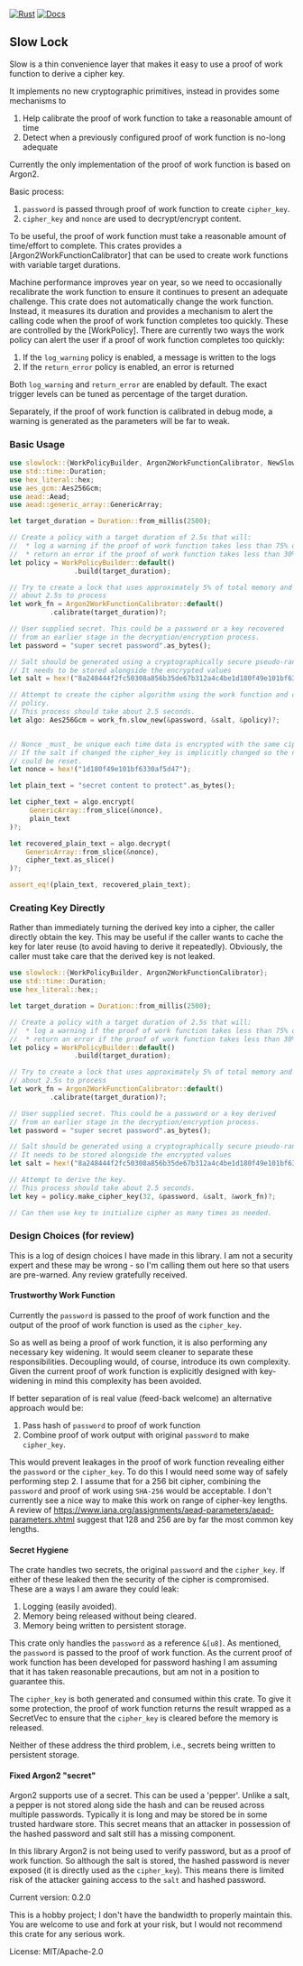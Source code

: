 [![Rust](https://github.com/rimasu/slowlock/actions/workflows/rust.yml/badge.svg)](https://github.com/rimasu/slowlock/actions/workflows/rust.yml)
[![Docs](https://docs.rs/slowlock/badge.svg)](https://docs.rs/slowlock)

## Slow Lock

Slow is a thin convenience layer that makes it easy to use a proof of work function
to derive a cipher key.

It implements no new cryptographic primitives, instead in provides some mechanisms to

1) Help calibrate the proof of work function to take a reasonable amount of time
2) Detect when a previously configured proof of work function is no-long adequate

Currently the only implementation of the proof of work function is based
on Argon2.


Basic process:

1. `password` is passed through proof of work function to create `cipher_key`.
3. `cipher_key` and `nonce` are used to decrypt/encrypt content.

To be useful, the proof of work function must take a reasonable amount of time/effort
to complete. This crates provides a [Argon2WorkFunctionCalibrator] that can be used to
create work functions with variable target durations.

Machine performance improves year on year, so we need to occasionally recalibrate
the work function to ensure it continues to present an adequate challenge.  This crate
does not automatically change the work function.  Instead, it measures its duration
and provides a mechanism to alert the calling code when the proof of work function
completes too quickly. These are controlled by the [WorkPolicy]. There are currently
two ways the work policy can alert the user if a proof of work function completes too
quickly:

1) If the `log_warning` policy is enabled, a message is written to the logs
2) If the `return_error` policy is enabled, an error is returned

Both `log_warning` and `return_error` are enabled by default. The exact trigger
levels can be tuned as percentage of the target duration.

Separately, if the proof of work function is calibrated in debug mode, a warning is
generated as the parameters will be far to weak.

### Basic Usage
```rust
use slowlock::{WorkPolicyBuilder, Argon2WorkFunctionCalibrator, NewSlowAead};
use std::time::Duration;
use hex_literal::hex;
use aes_gcm::Aes256Gcm;
use aead::Aead;
use aead::generic_array::GenericArray;

let target_duration = Duration::from_millis(2500);

// Create a policy with a target duration of 2.5s that will:
//  * log a warning if the proof of work function takes less than 75% of the target duration
//  * return an error if the proof of work function takes less than 30% of target duration.
let policy = WorkPolicyBuilder::default()
                .build(target_duration);

// Try to create a lock that uses approximately 5% of total memory and takes
// about 2.5s to process
let work_fn = Argon2WorkFunctionCalibrator::default()
          .calibrate(target_duration)?;

// User supplied secret. This could be a password or a key recovered
// from an earlier stage in the decryption/encryption process.
let password = "super secret password".as_bytes();

// Salt should be generated using a cryptographically secure pseudo-random number generator
// It needs to be stored alongside the encrypted values
let salt = hex!("8a248444f2fc50308a856b35de67b312a4c4be1d180f49e101bf6330af5d47");

// Attempt to create the cipher algorithm using the work function and checking the
// policy.
// This process should take about 2.5 seconds.
let algo: Aes256Gcm = work_fn.slow_new(&password, &salt, &policy)?;


// Nonce _must_ be unique each time data is encrypted with the same cipher_key.
// If the salt if changed the cipher_key is implicitly changed so the nonce
// could be reset.
let nonce = hex!("1d180f49e101bf6330af5d47");

let plain_text = "secret content to protect".as_bytes();

let cipher_text = algo.encrypt(
     GenericArray::from_slice(&nonce),
     plain_text
)?;

let recovered_plain_text = algo.decrypt(
    GenericArray::from_slice(&nonce),
    cipher_text.as_slice()
)?;

assert_eq!(plain_text, recovered_plain_text);

```

### Creating Key Directly

Rather than immediately turning the derived key into a cipher, the caller
directly obtain the key.  This may be useful if the caller wants to cache
the key for later reuse (to avoid having to derive it repeatedly).  Obviously,
the caller must take care that the derived key is not leaked.

```rust
use slowlock::{WorkPolicyBuilder, Argon2WorkFunctionCalibrator};
use std::time::Duration;
use hex_literal::hex;;

let target_duration = Duration::from_millis(2500);

// Create a policy with a target duration of 2.5s that will:
//  * log a warning if the proof of work function takes less than 75% of the target duration
//  * return an error if the proof of work function takes less than 30% of target duration.
let policy = WorkPolicyBuilder::default()
                .build(target_duration);

// Try to create a lock that uses approximately 5% of total memory and takes
// about 2.5s to process
let work_fn = Argon2WorkFunctionCalibrator::default()
          .calibrate(target_duration)?;

// User supplied secret. This could be a password or a key derived
// from an earlier stage in the decryption/encryption process.
let password = "super secret password".as_bytes();

// Salt should be generated using a cryptographically secure pseudo-random number generator
// It needs to be stored alongside the encrypted values
let salt = hex!("8a248444f2fc50308a856b35de67b312a4c4be1d180f49e101bf6330af5d47");

// Attempt to derive the key.
// This process should take about 2.5 seconds.
let key = policy.make_cipher_key(32, &password, &salt, &work_fn)?;

// Can then use key to initialize cipher as many times as needed.

```

### Design Choices (for review)

This is a log of design choices I have made in this library. I am not a security
expert and these may be wrong - so I'm calling them out here so that users are
pre-warned.  Any review gratefully received.

#### Trustworthy Work Function

Currently the `password` is passed to the proof of work function and the output of
the proof of work function is used as the `cipher_key`.

So as well as being a proof of work function, it is also performing any necessary
key widening.  It would seem cleaner to separate these responsibilities. Decoupling
would, of course, introduce its own complexity.  Given the current proof of
work function is explicitly designed with key-widening in mind this complexity
has been avoided.

If better separation of is real value (feed-back welcome) an alternative approach would be:

1) Pass hash of `password` to proof of work function
2) Combine proof of work output with original `password` to make `cipher_key`.

This would prevent leakages in the proof of work function revealing either the `password`
or the `cipher_key`.  To do this I would need some way of safely performing step 2.
I assume that for a 256 bit cipher, combining the `password` and proof of work using `SHA-256`
would be acceptable.  I don't currently see a nice way to make this work on range
of cipher-key lengths. A review of <https://www.iana.org/assignments/aead-parameters/aead-parameters.xhtml>
suggest that  128 and 256 are by far the most common key lengths.

#### Secret Hygiene

The crate handles two secrets, the original `password` and the `cipher_key`. If either of
these leaked then the security of the cipher is compromised.  These are a ways I am aware they
could leak:

1) Logging (easily avoided).
2) Memory being released without being cleared.
3) Memory being written to persistent storage.

This crate only handles the `password` as a reference `&[u8]`. As mentioned, the `password` is
passed to the proof of work function. As the current proof of work function has been developed for
password hashing I am assuming that it has taken reasonable precautions, but am not in a
position to guarantee this.

The `cipher_key` is both generated and consumed within this crate.
To give it some protection, the proof of work function returns the result wrapped as a SecretVec
to ensure that the `cipher_key` is cleared before the memory is released.

Neither of these address the third problem, i.e., secrets being written to persistent
storage.

#### Fixed Argon2 "secret"

Argon2 supports use of a secret.  This can be used a 'pepper'. Unlike a salt, a pepper is
not stored along side the hash and can be reused across multiple passwords. Typically it
is long and may be stored be in some trusted hardware store.  This secret means that an attacker
in possession of the hashed password and salt still has a missing component.

In this library Argon2 is not being used to verify password, but as a proof of work
function. So although the salt is stored, the hashed password is never exposed (it is
directly used as the `cipher_key`). This means there is limited risk of the attacker gaining access
to the `salt` and hashed password.

Current version: 0.2.0

This is a hobby project; I don't have the bandwidth
to properly maintain this.  You are welcome to use
and fork at your risk, but I would not recommend this
crate for any serious work.

License: MIT/Apache-2.0
